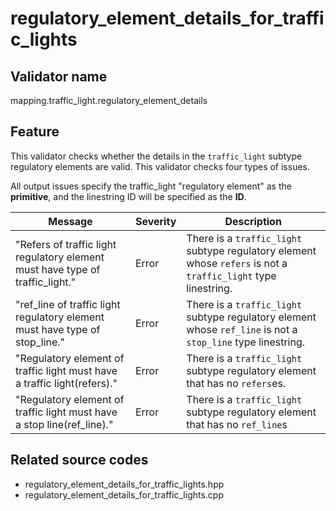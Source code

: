 # regulatory_element_details_for_traffic_lights

## Validator name

mapping.traffic_light.regulatory_element_details

## Feature

This validator checks whether the details in the `traffic_light` subtype regulatory elements are valid.
This validator checks four types of issues.

All output issues specify the traffic_light "regulatory element" as the **primitive**, and the linestring ID will be specified as the **ID**.

| Message                                                                       | Severity | Description                                                                                                    |
| ----------------------------------------------------------------------------- | -------- | -------------------------------------------------------------------------------------------------------------- |
| "Refers of traffic light regulatory element must have type of traffic_light." | Error    | There is a `traffic_light` subtype regulatory element whose `refers` is not a `traffic_light` type linestring. |
| "ref_line of traffic light regulatory element must have type of stop_line."   | Error    | There is a `traffic_light` subtype regulatory element whose `ref_line` is not a `stop_line` type linestring.   |
| "Regulatory element of traffic light must have a traffic light(refers)."      | Error    | There is a `traffic_light` subtype regulatory element that has no `refers`es.                                  |
| "Regulatory element of traffic light must have a stop line(ref_line)."        | Error    | There is a `traffic_light` subtype regulatory element that has no `ref_line`s                                  |

## Related source codes

- regulatory_element_details_for_traffic_lights.hpp
- regulatory_element_details_for_traffic_lights.cpp
